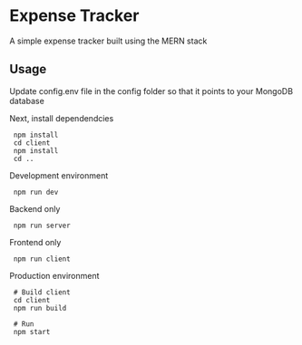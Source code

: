 # Expense Tracker

A simple expense tracker built using the MERN stack

## Usage

Update config.env file in the config folder so that it points to your MongoDB database

Next, install dependendcies
```
 npm install
 cd client 
 npm install
 cd ..
```

Development environment
```
 npm run dev
```

Backend only
```
 npm run server
```

Frontend only
```
 npm run client
```
Production environment
```
 # Build client
 cd client
 npm run build
 
 # Run
 npm start
```
